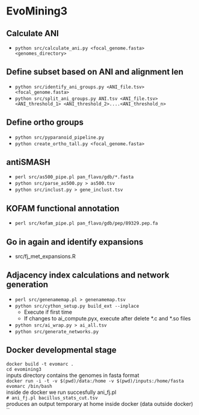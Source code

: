 # EvoMining3

## Calculate ANI
* `python src/calculate_ani.py <focal_genome.fasta> <genomes_directory>`

## Define subset based on ANI and alignment len
* `python src/identify_ani_groups.py <ANI_file.tsv> <focal_genome.fasta>`
* `python src/split_ani_groups.py ANI.tsv <ANI_file.tsv> <ANI_threshold_1> <ANI_threshold_2>....<ANI_threshold_n>`

## Define ortho groups
* `python src/pyparanoid_pipeline.py`
* `python create_ortho_tall.py <focal_genome.fasta>`

## antiSMASH
* `perl src/as500_pipe.pl pan_flavo/gdb/*.fasta`
* `python src/parse_as500.py > as500.tsv`
* `python src/inclust.py > gene_inclust.tsv`

## KOFAM functional annotation
* `perl src/kofam_pipe.pl pan_flavo/gdb/pep/89329.pep.fa`

## Go in again and identify expansions
* src/fj_met_expansions.R

## Adjacency index calculations and network generation
* `perl src/genenamemap.pl > genenamemap.tsv`
* `python src/cython_setup.py build_ext --inplace`
  * Execute if first time
  * If changes to ai_compute.pyx, execute after delete *.c and *.so files
* `python src/ai_wrap.py > ai_all.tsv`
* `python src/generate_networks.py`

## Docker developmental stage  
`docker build -t evomarc .`  
`cd evomining3  `  
inputs directory contains the genomes in fasta format  
`docker run -i -t -v $(pwd)/data:/home -v $(pwd)/inputs:/home/fasta evomarc /bin/bash`  
inside de docker we run succesfully ani_fj.pl  
`# ani_fj.pl bacillus_stats_cut.tsv`  
produces an output temporary at home inside docker (data outside docker)  
``


